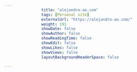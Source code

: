 ---
                title: "alejandro-ao.com"
                tags: [Personal site]
                externalUrl: "https://alejandro-ao.com/"
                weight: 191
                showDate: false
                showAuthor: false
                showReadingTime: false
                showEdit: false
                showLikes: false
                showViews: false
                layoutBackgroundHeaderSpace: false
                ---
